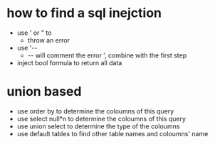 # how to find a sql inejction
* use ' or " to 
    * throw an error
* use '-- 
    * -- will comment the error ', combine with the first step
* inject bool formula to return all data

# union based
* use order by to determine the coloumns of this query
* use select null*n to determine the coloumns of this query
* use union select to determine the type of the coloumns 
* use default tables to find other table names and coloumns' name